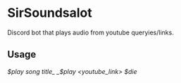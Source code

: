 # SirSoundsalot
Discord bot that plays audio from youtube queryies/links.

## Usage

_$play song title_
_$play <youtube\_link>_
_$die_
